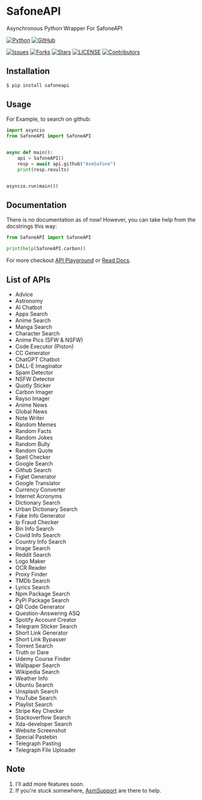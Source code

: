 # SafoneAPI

Asynchronous Python Wrapper For SafoneAPI

[![Python](http://forthebadge.com/images/badges/made-with-python.svg)](https://python.org)
[![GitHub](https://forthebadge.com/images/badges/built-by-developers.svg)](https://github.com/)

[![Issues](https://img.shields.io/github/issues/AsmSafone/SafoneAPI?style=for-the-badge&color=orange)](https://github.com/AsmSafone/SafoneAPI/issues)
[![Forks](https://img.shields.io/github/forks/AsmSafone/SafoneAPI?style=for-the-badge&color=orange)](https://github.com/AsmSafone/SafoneAPI/fork)
[![Stars](https://img.shields.io/github/stars/AsmSafone/SafoneAPI?style=for-the-badge&color=orange)](https://github.com/AsmSafone/SafoneAPI)
[![LICENSE](https://img.shields.io/github/license/AsmSafone/SafoneAPI?color=orange&style=for-the-badge)](https://github.com/AsmSafone/SafoneAPI)
[![Contributors](https://img.shields.io/github/contributors/AsmSafone/SafoneAPI?style=for-the-badge&color=orange)](https://github.com/AsmSafone/SafoneAPI)


## Installation

```sh
$ pip install safoneapi
```

## Usage

For Example, to search on github:

```py
import asyncio
from SafoneAPI import SafoneAPI


async def main():
    api = SafoneAPI()
    resp = await api.github("AsmSafone")
    print(resp.results)


asyncio.run(main())
```

## Documentation

There is no documentation as of now!
However, you can take help from the docstrings this way:

```py
from SafoneAPI import SafoneAPI

print(help(SafoneAPI.carbon))
```

For more checkout [API Playground](https://api.safone.me/docs) or [Read Docs](https://api.safone.me/redoc).

## List of APIs

- Advice
- Astronomy
- AI Chatbot
- Apps Search
- Anime Search
- Manga Search
- Character Search
- Anime Pics (SFW & NSFW)
- Code Executor (Piston)
- CC Generator
- ChatGPT Chatbot
- DALL-E Imaginator
- Spam Detector
- NSFW Detector
- Quotly Sticker
- Carbon Imager
- Rayso Imager
- Anime News
- Global News
- Note Writer
- Random Memes
- Random Facts
- Random Jokes
- Random Bully
- Random Quote
- Spell Checker
- Google Search
- Github Search
- Figlet Generator
- Google Translator
- Currency Converter
- Internet Acronyms
- Dictionary Search
- Urban Dictionary Search
- Fake Info Generator
- Ip Fraud Checker
- Bin Info Search
- Covid Info Search
- Country Info Search
- Image Search
- Reddit Search
- Logo Maker
- OCR Reader
- Proxy Finder
- TMDb Search
- Lyrics Search
- Npm Package Search
- PyPi Package Search
- QR Code Generator
- Question-Answering ASQ
- Spotify Account Creator
- Telegram Sticker Search
- Short Link Generator
- Short Link Bypasser
- Torrent Search
- Truth or Dare
- Udemy Course Finder
- Wallpaper Search
- Wikipedia Search
- Weather Info
- Ubuntu Search
- Unsplash Search
- YouTube Search
- Playlist Search
- Stripe Key Checker
- Stackoverflow Search
- Xda-developer Search
- Website Screenshot
- Special Pastebin
- Telegraph Pasting
- Telegraph File Uploader

## Note

1. I'll add more features soon.
2. If you're stuck somewhere, [AsmSupport](https://t.me/AsmSupport) are there to help.
